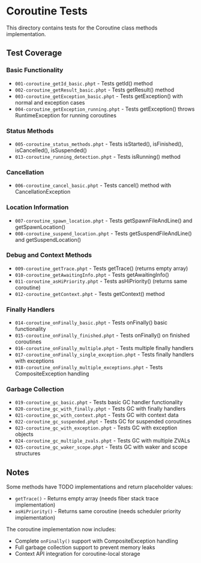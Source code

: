 # Coroutine Tests

This directory contains tests for the Coroutine class methods implementation.

## Test Coverage

### Basic Functionality
- `001-coroutine_getId_basic.phpt` - Tests getId() method
- `002-coroutine_getResult_basic.phpt` - Tests getResult() method
- `003-coroutine_getException_basic.phpt` - Tests getException() with normal and exception cases
- `004-coroutine_getException_running.phpt` - Tests getException() throws RuntimeException for running coroutines

### Status Methods
- `005-coroutine_status_methods.phpt` - Tests isStarted(), isFinished(), isCancelled(), isSuspended()
- `013-coroutine_running_detection.phpt` - Tests isRunning() method

### Cancellation
- `006-coroutine_cancel_basic.phpt` - Tests cancel() method with CancellationException

### Location Information
- `007-coroutine_spawn_location.phpt` - Tests getSpawnFileAndLine() and getSpawnLocation()
- `008-coroutine_suspend_location.phpt` - Tests getSuspendFileAndLine() and getSuspendLocation()

### Debug and Context Methods
- `009-coroutine_getTrace.phpt` - Tests getTrace() (returns empty array)
- `010-coroutine_getAwaitingInfo.phpt` - Tests getAwaitingInfo()
- `011-coroutine_asHiPriority.phpt` - Tests asHiPriority() (returns same coroutine)
- `012-coroutine_getContext.phpt` - Tests getContext() method

### Finally Handlers
- `014-coroutine_onFinally_basic.phpt` - Tests onFinally() basic functionality
- `015-coroutine_onFinally_finished.phpt` - Tests onFinally() on finished coroutines
- `016-coroutine_onFinally_multiple.phpt` - Tests multiple finally handlers
- `017-coroutine_onFinally_single_exception.phpt` - Tests finally handlers with exceptions
- `018-coroutine_onFinally_multiple_exceptions.phpt` - Tests CompositeException handling

### Garbage Collection
- `019-coroutine_gc_basic.phpt` - Tests basic GC handler functionality
- `020-coroutine_gc_with_finally.phpt` - Tests GC with finally handlers
- `021-coroutine_gc_with_context.phpt` - Tests GC with context data
- `022-coroutine_gc_suspended.phpt` - Tests GC for suspended coroutines
- `023-coroutine_gc_with_exception.phpt` - Tests GC with exception objects
- `024-coroutine_gc_multiple_zvals.phpt` - Tests GC with multiple ZVALs
- `025-coroutine_gc_waker_scope.phpt` - Tests GC with waker and scope structures

## Notes

Some methods have TODO implementations and return placeholder values:
- `getTrace()` - Returns empty array (needs fiber stack trace implementation)
- `asHiPriority()` - Returns same coroutine (needs scheduler priority implementation)

The coroutine implementation now includes:
- Complete `onFinally()` support with CompositeException handling
- Full garbage collection support to prevent memory leaks
- Context API integration for coroutine-local storage
